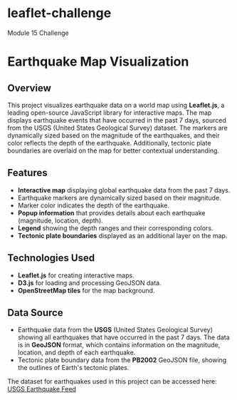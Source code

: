 # leaflet-challenge
Module 15 Challenge

# Earthquake Map Visualization

## Overview
This project visualizes earthquake data on a world map using **Leaflet.js**, a leading open-source JavaScript library for interactive maps. The map displays earthquake events that have occurred in the past 7 days, sourced from the USGS (United States Geological Survey) dataset. The markers are dynamically sized based on the magnitude of the earthquakes, and their color reflects the depth of the earthquake. Additionally, tectonic plate boundaries are overlaid on the map for better contextual understanding.

## Features
- **Interactive map** displaying global earthquake data from the past 7 days.
- Earthquake markers are dynamically sized based on their magnitude.
- Marker color indicates the depth of the earthquake.
- **Popup information** that provides details about each earthquake (magnitude, location, depth).
- **Legend** showing the depth ranges and their corresponding colors.
- **Tectonic plate boundaries** displayed as an additional layer on the map.

## Technologies Used
- **Leaflet.js** for creating interactive maps.
- **D3.js** for loading and processing GeoJSON data.
- **OpenStreetMap tiles** for the map background.

## Data Source
- Earthquake data from the **USGS** (United States Geological Survey) showing all earthquakes that have occurred in the past 7 days. The data is in **GeoJSON** format, which contains information on the magnitude, location, and depth of each earthquake.
- Tectonic plate boundary data from the **PB2002** GeoJSON file, showing the outlines of Earth's tectonic plates.

The dataset for earthquakes used in this project can be accessed here:  
[USGS Earthquake Feed](https://earthquake.usgs.gov/earthquakes/feed/v1.0/summary/all_week.geojson)
